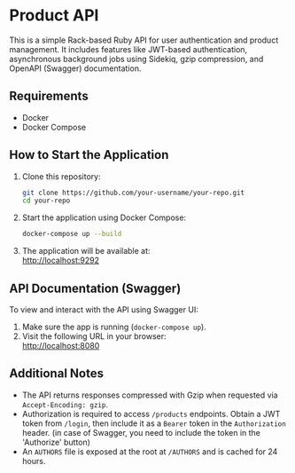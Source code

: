 # Product API

This is a simple Rack-based Ruby API for user authentication and product management. It includes features like JWT-based authentication, asynchronous background jobs using Sidekiq, gzip compression, and OpenAPI (Swagger) documentation.

## Requirements

- Docker
- Docker Compose

## How to Start the Application

1. Clone this repository:

   ```bash
   git clone https://github.com/your-username/your-repo.git
   cd your-repo
   ```

2. Start the application using Docker Compose:

   ```bash
   docker-compose up --build
   ```

3. The application will be available at:  
   [http://localhost:9292](http://localhost:9292)

## API Documentation (Swagger)

To view and interact with the API using Swagger UI:

1. Make sure the app is running (`docker-compose up`).
2. Visit the following URL in your browser:  
   [http://localhost:8080](http://localhost:8080)

## Additional Notes

- The API returns responses compressed with Gzip when requested via `Accept-Encoding: gzip`.
- Authorization is required to access `/products` endpoints. Obtain a JWT token from `/login`, then include it as a `Bearer` token in the `Authorization` header. (in case of Swagger, you need to include the token in the 'Authorize' button)
- An `AUTHORS` file is exposed at the root at `/AUTHORS` and is cached for 24 hours.
